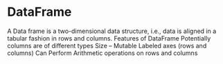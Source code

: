 # DataFrame
A Data frame is a two-dimensional data structure, i.e., data is aligned in a tabular fashion in rows and columns.
Features of DataFrame
Potentially columns are of different types
Size – Mutable
Labeled axes (rows and columns)
Can Perform Arithmetic operations on rows and columns
